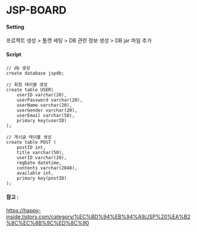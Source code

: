 # JSP-BOARD

#### Setting
프로젝트 생성 > 톰캣 세팅 > DB 관련 정보 생성 > DB jar 파일 추가

#### Script
````
// db 생성
create database jspdb;
````

````
// 회원 테이블 생성
create table USER(
	userID varchar(20),
	userPassword varchar(20),
	userName varchar(20),
	userGender varchar(20),
	userEmail varchar(50),
	primary key(userID)
);
````

````
// 게시글 테이블 생성
create table POST (
	postID int,
	title varchar(50),
	userID varchar(20),
	regDate datetime,
	contents varchar(2048),
	available int,
	primary key(postID)
);
````

#### 참고 :
https://happy-inside.tistory.com/category/%EC%BD%94%EB%94%A9/JSP%20%EA%B2%8C%EC%8B%9C%ED%8C%90
